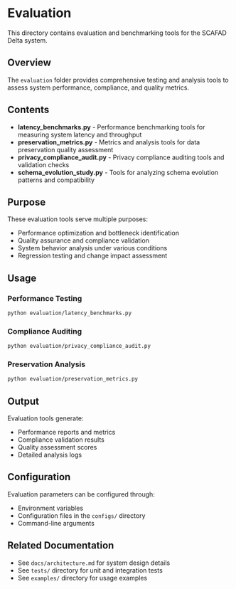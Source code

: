 # Evaluation

This directory contains evaluation and benchmarking tools for the SCAFAD Delta system.

## Overview

The `evaluation` folder provides comprehensive testing and analysis tools to assess system performance, compliance, and quality metrics.

## Contents

- **latency_benchmarks.py** - Performance benchmarking tools for measuring system latency and throughput
- **preservation_metrics.py** - Metrics and analysis tools for data preservation quality assessment
- **privacy_compliance_audit.py** - Privacy compliance auditing tools and validation checks
- **schema_evolution_study.py** - Tools for analyzing schema evolution patterns and compatibility

## Purpose

These evaluation tools serve multiple purposes:
- Performance optimization and bottleneck identification
- Quality assurance and compliance validation
- System behavior analysis under various conditions
- Regression testing and change impact assessment

## Usage

### Performance Testing
```bash
python evaluation/latency_benchmarks.py
```

### Compliance Auditing
```bash
python evaluation/privacy_compliance_audit.py
```

### Preservation Analysis
```bash
python evaluation/preservation_metrics.py
```

## Output

Evaluation tools generate:
- Performance reports and metrics
- Compliance validation results
- Quality assessment scores
- Detailed analysis logs

## Configuration

Evaluation parameters can be configured through:
- Environment variables
- Configuration files in the `configs/` directory
- Command-line arguments

## Related Documentation

- See `docs/architecture.md` for system design details
- See `tests/` directory for unit and integration tests
- See `examples/` directory for usage examples
